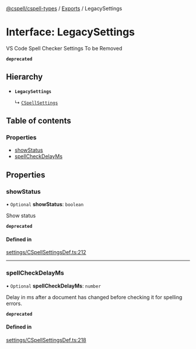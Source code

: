 [@cspell/cspell-types](../README.md) / [Exports](../modules.md) / LegacySettings

# Interface: LegacySettings

VS Code Spell Checker Settings
To be Removed

**`deprecated`**

## Hierarchy

- **`LegacySettings`**

  ↳ [`CSpellSettings`](CSpellSettings.md)

## Table of contents

### Properties

- [showStatus](LegacySettings.md#showstatus)
- [spellCheckDelayMs](LegacySettings.md#spellcheckdelayms)

## Properties

### showStatus

• `Optional` **showStatus**: `boolean`

Show status

**`deprecated`**

#### Defined in

[settings/CSpellSettingsDef.ts:212](https://github.com/streetsidesoftware/cspell/blob/2d85fdee/packages/cspell-types/src/settings/CSpellSettingsDef.ts#L212)

___

### spellCheckDelayMs

• `Optional` **spellCheckDelayMs**: `number`

Delay in ms after a document has changed before checking it for spelling errors.

**`deprecated`**

#### Defined in

[settings/CSpellSettingsDef.ts:218](https://github.com/streetsidesoftware/cspell/blob/2d85fdee/packages/cspell-types/src/settings/CSpellSettingsDef.ts#L218)
